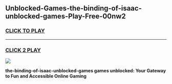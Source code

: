 
## Unblocked-Games-the-binding-of-isaac-unblocked-games-Play-Free-00nw2
<h3>
<a href="https://premium76.site?title=the-binding-of-isaac-unblocked-games&ref=19M">CLICK TO PLAY</a></h3>
<hr>

<h3>
<a href="https://premium76.site?title=the-binding-of-isaac-unblocked-games&ref=19M">CLICK 2 PLAY</a>
  
</h3>

<a href="https://premium76.site?title=the-binding-of-isaac-unblocked-games&ref=19M"><img src="https://clearcache.store/games.png"></a>


**the-binding-of-isaac-unblocked-games games unblocked: Your Gateway to Fun and Accessible Online Gaming**
